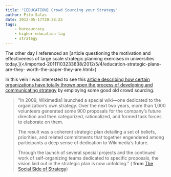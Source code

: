 ```yaml
---
title: "[EDUCATION] Crowd Sourcing your Strategy"
author: Pito Salas
date: 2012-05-17T20:38:23
tags:
    - bureaucracy
    - higher-education-tag
    - strategy
---
```




The other day I referenced an [article questioning the motivation and
effectiveness of large scale strategic planning exercises in universities
today.](</imported-20111103233638/2012/5/4/education-strategic-plans-are-they-
worth-the-paper-they-are.html>)

In this vein I was interested to see this [article describing how certain
organizations have totally thrown open the process of developing and
communicating
strategy](<https://www.mckinseyquarterly.com/Strategy/Strategy_in_Practice/The_social_side_of_strategy_2965>)
by employing some good old crowd sourcing.

> "In 2009, Wikimedia1 launched a special wiki—one dedicated to the
> organization’s own strategy. Over the next two years, more than 1,000
> volunteers generated some 900 proposals for the company’s future direction
> and then categorized, rationalized, and formed task forces to elaborate on
> them.
>
> The result was a coherent strategic plan detailing a set of beliefs,
> priorities, and related commitments that together engendered among
> participants a deep sense of dedication to Wikimedia’s future.
>
> Through the launch of several special projects and the continued work of
> self-organizing teams dedicated to specific proposals, the vision laid out
> in the strategic plan is now unfolding." ( **from** [The Social Side of
> Strategy](<https://www.mckinseyquarterly.com/Strategy/Strategy_in_Practice/The_social_side_of_strategy_2965>))


